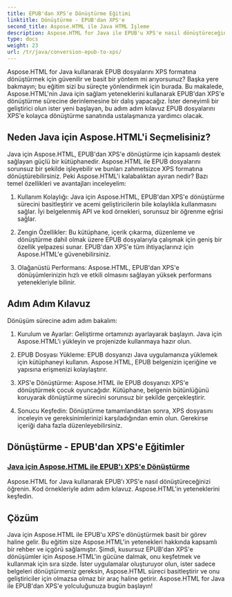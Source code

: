 ```yaml
---
title: EPUB'dan XPS'e Dönüştürme Eğitimi
linktitle: Dönüştürme - EPUB'dan XPS'e
second_title: Aspose.HTML ile Java HTML İşleme
description: Aspose.HTML for Java ile EPUB'u XPS'e nasıl dönüştüreceğinizi öğrenin. Bu eğitimlerde Aspose.HTML'in yeteneklerini keşfederek adım adım bir kılavuz ve kod örnekleri edinin.
type: docs
weight: 23
url: /tr/java/conversion-epub-to-xps/
---
```


Aspose.HTML for Java kullanarak EPUB dosyalarını XPS formatına dönüştürmek için güvenilir ve basit bir yöntem mi arıyorsunuz? Başka yere bakmayın; bu eğitim sizi bu süreçte yönlendirmek için burada. Bu makalede, Aspose.HTML'nin Java için sağlam yeteneklerini kullanarak EPUB'dan XPS'e dönüştürme sürecine derinlemesine bir dalış yapacağız. İster deneyimli bir geliştirici olun ister yeni başlayan, bu adım adım kılavuz EPUB dosyalarını XPS'e kolayca dönüştürme sanatında ustalaşmanıza yardımcı olacak.

## Neden Java için Aspose.HTML'i Seçmelisiniz?

Java için Aspose.HTML, EPUB'dan XPS'e dönüştürme için kapsamlı destek sağlayan güçlü bir kütüphanedir. Aspose.HTML ile EPUB dosyalarını sorunsuz bir şekilde işleyebilir ve bunları zahmetsizce XPS formatına dönüştürebilirsiniz. Peki Aspose.HTML'i kalabalıktan ayıran nedir? Bazı temel özellikleri ve avantajları inceleyelim:

1. Kullanım Kolaylığı: Java için Aspose.HTML, EPUB'dan XPS'e dönüştürme sürecini basitleştirir ve acemi geliştiricilerin bile kolaylıkla kullanmasını sağlar. İyi belgelenmiş API ve kod örnekleri, sorunsuz bir öğrenme eğrisi sağlar.

2. Zengin Özellikler: Bu kütüphane, içerik çıkarma, düzenleme ve dönüştürme dahil olmak üzere EPUB dosyalarıyla çalışmak için geniş bir özellik yelpazesi sunar. EPUB'dan XPS'e tüm ihtiyaçlarınız için Aspose.HTML'e güvenebilirsiniz.

3. Olağanüstü Performans: Aspose.HTML, EPUB'dan XPS'e dönüşümlerinizin hızlı ve etkili olmasını sağlayan yüksek performans yetenekleriyle bilinir.

## Adım Adım Kılavuz

Dönüşüm sürecine adım adım bakalım:

1. Kurulum ve Ayarlar: Geliştirme ortamınızı ayarlayarak başlayın. Java için Aspose.HTML'i yükleyin ve projenizde kullanmaya hazır olun.

2. EPUB Dosyası Yükleme: EPUB dosyanızı Java uygulamanıza yüklemek için kütüphaneyi kullanın. Aspose.HTML, EPUB belgenizin içeriğine ve yapısına erişmenizi kolaylaştırır.

3. XPS'e Dönüştürme: Aspose.HTML ile EPUB dosyanızı XPS'e dönüştürmek çocuk oyuncağıdır. Kütüphane, belgenin bütünlüğünü koruyarak dönüştürme sürecini sorunsuz bir şekilde gerçekleştirir.

4. Sonucu Keşfedin: Dönüştürme tamamlandıktan sonra, XPS dosyasını inceleyin ve gereksinimlerinizi karşıladığından emin olun. Gerekirse içeriği daha fazla düzenleyebilirsiniz.

## Dönüştürme - EPUB'dan XPS'e Eğitimler
### [Java için Aspose.HTML ile EPUB'ı XPS'e Dönüştürme](./convert-epub-to-xps/)
Aspose.HTML for Java kullanarak EPUB'ı XPS'e nasıl dönüştüreceğinizi öğrenin. Kod örnekleriyle adım adım kılavuz. Aspose.HTML'in yeteneklerini keşfedin.

## Çözüm

Java için Aspose.HTML ile EPUB'u XPS'e dönüştürmek basit bir görev haline gelir. Bu eğitim size Aspose.HTML'in yetenekleri hakkında kapsamlı bir rehber ve içgörü sağlamıştır. Şimdi, kusursuz EPUB'dan XPS'e dönüşümler için Aspose.HTML'in gücüne dalmak, onu keşfetmek ve kullanmak için sıra sizde. İster uygulamalar oluşturuyor olun, ister sadece belgeleri dönüştürmeniz gereksin, Aspose.HTML süreci basitleştirir ve onu geliştiriciler için olmazsa olmaz bir araç haline getirir. Aspose.HTML for Java ile EPUB'dan XPS'e yolculuğunuza bugün başlayın!